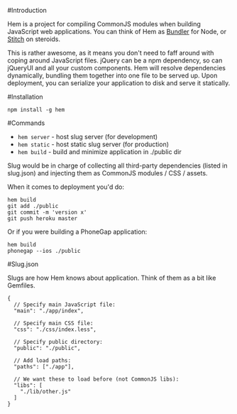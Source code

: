 #Introduction

Hem is a project for compiling CommonJS modules when building JavaScript web applications. You can think of Hem as [Bundler](http://gembundler.com/) for Node, or [Stitch](https://github.com/sstephenson/stitch) on steroids. 

This is rather awesome, as it means you don't need to faff around with coping around JavaScript files. jQuery can be a npm dependency, so can jQueryUI and all your custom components. Hem will resolve dependencies dynamically, bundling them together into one file to be served up. Upon deployment, you can serialize your application to disk and serve it statically. 

#Installation

    npm install -g hem

#Commands

<!-- * `hem new`    - generate new project -->
* `hem server` - host slug server (for development)
* `hem static` - host static slug server (for production)
* `hem build`  - build and minimize application in ./public dir

Slug would be in charge of collecting all third-party dependencies (listed in slug.json) and injecting them as CommonJS modules / CSS / assets.

When it comes to deployment you'd do:

    hem build
    git add ./public
    git commit -m 'version x'
    git push heroku master

Or if you were building a PhoneGap application:

    hem build
    phonegap --ios ./public

#Slug.json

Slugs are how Hem knows about application. Think of them as a bit like Gemfiles. 
    
    {
      // Specify main JavaScript file:
      "main": "./app/index",
      
      // Specify main CSS file:
      "css": "./css/index.less",
      
      // Specify public directory:
      "public": "./public",
      
      // Add load paths:
      "paths": ["./app"],
      
      // We want these to load before (not CommonJS libs):
      "libs": [
        "./lib/other.js"
      ]
    }
    